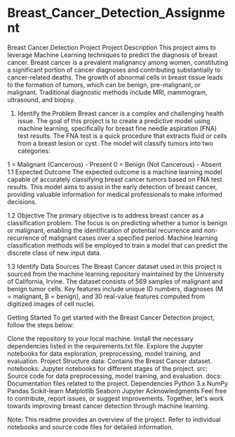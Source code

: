 # Breast_Cancer_Detection_Assignment
Breast Cancer Detection Project
Project Description
This project aims to leverage Machine Learning techniques to predict the diagnosis of breast cancer. Breast cancer is a prevalent malignancy among women, constituting a significant portion of cancer diagnoses and contributing substantially to cancer-related deaths. The growth of abnormal cells in breast tissue leads to the formation of tumors, which can be benign, pre-malignant, or malignant. Traditional diagnostic methods include MRI, mammogram, ultrasound, and biopsy.

1. Identify the Problem
Breast cancer is a complex and challenging health issue. The goal of this project is to create a predictive model using machine learning, specifically for breast fine needle aspiration (FNA) test results. The FNA test is a quick procedure that extracts fluid or cells from a breast lesion or cyst. The model will classify tumors into two categories:

1 = Malignant (Cancerous) - Present
0 = Benign (Not Cancerous) - Absent
1.1 Expected Outcome
The expected outcome is a machine learning model capable of accurately classifying breast cancer tumors based on FNA test results. This model aims to assist in the early detection of breast cancer, providing valuable information for medical professionals to make informed decisions.

1.2 Objective
The primary objective is to address breast cancer as a classification problem. The focus is on predicting whether a tumor is benign or malignant, enabling the identification of potential recurrence and non-recurrence of malignant cases over a specified period. Machine learning classification methods will be employed to train a model that can predict the discrete class of new input data.

1.3 Identify Data Sources
The Breast Cancer dataset used in this project is sourced from the machine learning repository maintained by the University of California, Irvine. The dataset consists of 569 samples of malignant and benign tumor cells. Key features include unique ID numbers, diagnoses (M = malignant, B = benign), and 30 real-value features computed from digitized images of cell nuclei.

Getting Started
To get started with the Breast Cancer Detection project, follow the steps below:

Clone the repository to your local machine.
Install the necessary dependencies listed in the requirements.txt file.
Explore the Jupyter notebooks for data exploration, preprocessing, model training, and evaluation.
Project Structure
data: Contains the Breast Cancer dataset.
notebooks: Jupyter notebooks for different stages of the project.
src: Source code for data preprocessing, model training, and evaluation.
docs: Documentation files related to the project.
Dependencies
Python 3.x
NumPy
Pandas
Scikit-learn
Matplotlib
Seaborn
Jupyter
Acknowledgments
Feel free to contribute, report issues, or suggest improvements. Together, let's work towards improving breast cancer detection through machine learning.

Note: This readme provides an overview of the project. Refer to individual notebooks and source code files for detailed information.
